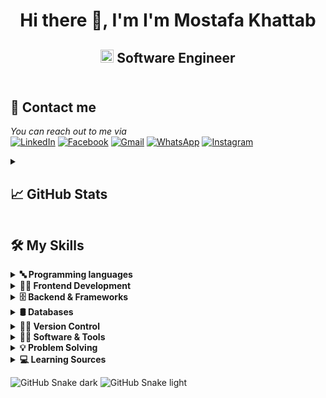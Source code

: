 <h1 align="center">Hi there 👋, I'm I'm Mostafa Khattab</h1>
<h2 align="center">
  <img src="https://komarev.com/ghpvc/?username=ibrahim11elian&style=for-the-badge&color=011627" alt="Profile Views" style="height:21px;">
 Software Engineer


</br>
</br>

<h2>🤙 Contact me</h2>
  <p>
    <i>You can reach out to me via</i><br>
    <a href="https://www.linkedin.com/in/mostafa-mohamed-b6aa8a275/" target="_blank"><img src="https://img.shields.io/badge/linkedin-%230077B5.svg?style=for-the-badge&logo=linkedin&logoColor=white" alt="LinkedIn"></a>
    <a href="https://www.facebook.com/profile.php?id=100015362012727" target="_blank"><img src="https://img.shields.io/badge/Facebook-%231877F2.svg?style=for-the-badge&logo=Facebook&logoColor=white" alt="Facebook"></a>
    <a href="mailto:maaastafakhatab200@gmail.com" target="_blank"><img src="https://img.shields.io/badge/Gmail-D14836?style=for-the-badge&logo=gmail&logoColor=white" alt="Gmail"></a>
    <a href="tel:+01008603339" target="_blank"><img src="https://img.shields.io/badge/WhatsApp-25D366?style=for-the-badge&logo=whatsapp&logoColor=white" alt="WhatsApp"></a>
    <a href="https://www.instagram.com/mostafakhat13/" target="_blank"><img src="https://img.shields.io/badge/Instagram-%23E4405F.svg?style=for-the-badge&logo=Instagram&logoColor=white" alt="Instagram"></a>
  </p>

<details>
  <summary><h2>📈 GitHub Stats</h2></summary>
  <div align="center">
    <img src="https://streak-stats.demolab.com?user=Mostafa-khatab&theme=nightowl&hide_border=true" alt="GitHub Streak" style="display: inline-block; margin-right: 20px;">
  </div>
  
  <div align="center">
    <img src="https://github-readme-stats.vercel.app/api/top-langs/?username=Mostafa-khatab&theme=nightowl&hide_border=true&layout=compact&line_height=" alt="Top Languages">
  </div>

  <div align="center">
        <img src="https://github-readme-activity-graph.vercel.app/graph?username=Mostafa-khatab&theme=rogue" alt="GitHub Activity Graph">
  </div>
</details>


## 🛠️ My Skills

<details>
  <summary><strong>🔤 Programming languages</strong></summary>
  <p align="left"> 
  
  ![JavaScript](https://img.shields.io/badge/javascript-%23323330.svg?style=for-the-badge&logo=javascript&logoColor=%23F7DF1E)
  ![Python](https://img.shields.io/badge/python-3670A0?style=for-the-badge&logo=python&logoColor=ffdd54)
  ![C](https://img.shields.io/badge/c-%2300599C.svg?style=for-the-badge&logo=c&logoColor=white)
  ![Java](https://img.shields.io/badge/java-%23ED8B00.svg?style=for-the-badge&logo=java&logoColor=white)
  ![C#](https://img.shields.io/badge/c%23-%23239120.svg?style=for-the-badge&logo=csharp&logoColor=white)
  
  </p>
</details>

<details>
  <summary><strong>👩‍💻 Frontend Development</strong></summary>
  <p align="left"> 
  
  ![HTML5](https://img.shields.io/badge/html5-%23E34F26.svg?style=for-the-badge&logo=html5&logoColor=white)
  ![CSS3](https://img.shields.io/badge/css3-%231572B6.svg?style=for-the-badge&logo=css3&logoColor=white)
  </p>
</details>


<details>
  <summary><strong>🗄️ Backend & Frameworks</strong></summary>
  <p align="left">
  
  ![.NET](https://img.shields.io/badge/.net-512BD4?style=for-the-badge&logo=.net&logoColor=white)  
  </p>
</details>

<details>
  <summary><strong>🛢 Databases</strong></summary>
  <p align="left">
  
  ![Sql](https://img.shields.io/badge/sql-CC2927?style=for-the-badge&logo=microsoft-sql-server&logoColor=white)
  
  </p>
</details>

<details>
  <summary><strong>👨‍💻 Version Control</strong></summary>
  <p align="left">
  
  ![Git](https://img.shields.io/badge/git-%23F05033.svg?style=for-the-badge&logo=git&logoColor=white)
  ![GitHub](https://img.shields.io/badge/github-%23121011.svg?style=for-the-badge&logo=github&logoColor=white)
  
  </p>
</details>

<details>
  <summary><strong>👨‍💻 Software & Tools</strong></summary>
  <p align="left">
  
  ![Markdown](https://img.shields.io/badge/markdown-%23000000.svg?style=for-the-badge&logo=markdown&logoColor=white)
  ![Windows Terminal](https://img.shields.io/badge/Windows%20Terminalt-%234D4D4D.svg?style=for-the-badge&logo=windows-terminal&logoColor=white)
  ![Visual Studio Code](https://img.shields.io/badge/Visual%20Studio%20Code-0078d7.svg?style=for-the-badge&logo=visual-studio-code&logoColor=white)
  ![Visual Studio](https://img.shields.io/badge/Visual%20Studio-5C2D91.svg?style=for-the-badge&logo=visual-studio&logoColor=white)
  ![Notion](https://img.shields.io/badge/Notion-%23000000.svg?style=for-the-badge&logo=notion&logoColor=white)
  
  </p>
</details>

<details>
  <summary><strong>💡 Problem Solving</strong></summary>
  <p align="left">
  
  [![AtCoder](https://img.shields.io/badge/AtCoder-1F8ACB?style=for-the-badge&logo=AtCoder&logoColor=white)](https://atcoder.jp/users/khattab)
  [![Codeforces](https://img.shields.io/badge/Codeforces-445f9d?style=for-the-badge&logo=Codeforces&logoColor=white)](https://codeforces.com/profile/Khattaab)
  
  </p>
</details>

<details>
  <summary><strong>💻 Learning Sources</strong></summary>
  <p align="left">
  
  ![ChatGPT](https://img.shields.io/badge/chatGPT-74aa9c?style=for-the-badge&logo=openai&logoColor=white)
  ![MDN Web Docs](https://img.shields.io/badge/MDN_Web_Docs-black?style=for-the-badge&logo=mdnwebdocs&logoColor=white)
  ![Udacity](https://img.shields.io/badge/Udacity-grey?style=for-the-badge&logo=udacity&logoColor=15B8E6)
  ![FreeCodeCamp](https://img.shields.io/badge/Freecodecamp-%23123.svg?&style=for-the-badge&logo=freecodecamp&logoColor=green)
  ![Udemy](https://img.shields.io/badge/Udemy-A435F0?style=for-the-badge&logo=Udemy&logoColor=white)
  ![Stack Overflow](https://img.shields.io/badge/-Stackoverflow-FE7A16?style=for-the-badge&logo=stack-overflow&logoColor=white)
  ![GeeksForGeeks](https://img.shields.io/badge/GeeksforGeeks-gray?style=for-the-badge&logo=geeksforgeeks&logoColor=35914c)
  ![YouTube](https://img.shields.io/badge/YouTube-%23FF0000.svg?style=for-the-badge&logo=YouTube&logoColor=white)
  
  </p>
</details>

![GitHub Snake dark](https://github.com/Mostafa-khatab/snk/blob/main/dist/github-snake-dark.svg#gh-dark-mode-only)
![GitHub Snake light](https://github.com/Mostafa-khatab/snk/blob/main/dist/github-snake.svg#gh-light-mode-only)

